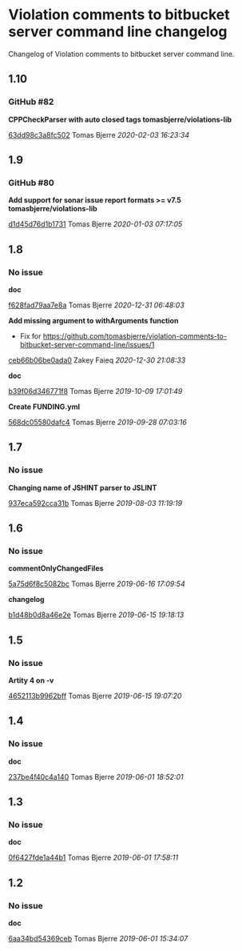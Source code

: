 
 # Violation comments to bitbucket server command line changelog

Changelog of Violation comments to bitbucket server command line.

## 1.10
### GitHub #82   

**CPPCheckParser with auto closed <error/> tags tomasbjerre/violations-lib**


[63dd98c3a8fc502](https://github.com/tomasbjerre/violation-comments-to-bitbucket-server-command-line/commit/63dd98c3a8fc502) Tomas Bjerre *2020-02-03 16:23:34*


## 1.9
### GitHub #80   

**Add support for sonar issue report formats >= v7.5 tomasbjerre/violations-lib**


[d1d45d76d1b1731](https://github.com/tomasbjerre/violation-comments-to-bitbucket-server-command-line/commit/d1d45d76d1b1731) Tomas Bjerre *2020-01-03 07:17:05*


## 1.8
### No issue

**doc**


[f628fad79aa7e8a](https://github.com/tomasbjerre/violation-comments-to-bitbucket-server-command-line/commit/f628fad79aa7e8a) Tomas Bjerre *2020-12-31 06:48:03*

**Add missing argument to withArguments function**

 * Fix for https://github.com/tomasbjerre/violation-comments-to-bitbucket-server-command-line/issues/1 

[ceb66b06be0ada0](https://github.com/tomasbjerre/violation-comments-to-bitbucket-server-command-line/commit/ceb66b06be0ada0) Zakey Faieq *2020-12-30 21:08:33*

**doc**


[b39f06d346771f8](https://github.com/tomasbjerre/violation-comments-to-bitbucket-server-command-line/commit/b39f06d346771f8) Tomas Bjerre *2019-10-09 17:01:49*

**Create FUNDING.yml**


[568dc05580dafc4](https://github.com/tomasbjerre/violation-comments-to-bitbucket-server-command-line/commit/568dc05580dafc4) Tomas Bjerre *2019-09-28 07:03:16*


## 1.7
### No issue

**Changing name of JSHINT parser to JSLINT**


[937eca592cca31b](https://github.com/tomasbjerre/violation-comments-to-bitbucket-server-command-line/commit/937eca592cca31b) Tomas Bjerre *2019-08-03 11:19:19*


## 1.6
### No issue

**commentOnlyChangedFiles**


[5a75d6f8c5082bc](https://github.com/tomasbjerre/violation-comments-to-bitbucket-server-command-line/commit/5a75d6f8c5082bc) Tomas Bjerre *2019-06-16 17:09:54*

**changelog**


[b1d48b0d8a46e2e](https://github.com/tomasbjerre/violation-comments-to-bitbucket-server-command-line/commit/b1d48b0d8a46e2e) Tomas Bjerre *2019-06-15 19:18:13*


## 1.5
### No issue

**Artity 4 on -v**


[4652113b9962bff](https://github.com/tomasbjerre/violation-comments-to-bitbucket-server-command-line/commit/4652113b9962bff) Tomas Bjerre *2019-06-15 19:07:20*


## 1.4
### No issue

**doc**


[237be4f40c4a140](https://github.com/tomasbjerre/violation-comments-to-bitbucket-server-command-line/commit/237be4f40c4a140) Tomas Bjerre *2019-06-01 18:52:01*


## 1.3
### No issue

**doc**


[0f6427fde1a44b1](https://github.com/tomasbjerre/violation-comments-to-bitbucket-server-command-line/commit/0f6427fde1a44b1) Tomas Bjerre *2019-06-01 17:58:11*


## 1.2
### No issue

**doc**


[6aa34bd54369ceb](https://github.com/tomasbjerre/violation-comments-to-bitbucket-server-command-line/commit/6aa34bd54369ceb) Tomas Bjerre *2019-06-01 15:34:07*


 